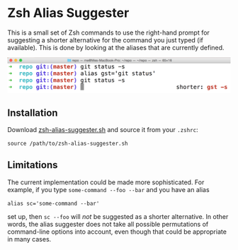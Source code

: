 # Zsh Alias Suggester

This is a small set of Zsh commands to use the right-hand prompt for suggesting a shorter
alternative for the command you just typed (if available). This is done by looking at the aliases
that are currently defined.

![](https://github.com/hilverd/zsh-alias-suggester/blob/master/example.png)

## Installation

Download [zsh-alias-suggester.sh](zsh-alias-suggester.sh) and source it from your `.zshrc`:

```
source /path/to/zsh-alias-suggester.sh
```

## Limitations

The current implementation could be made more sophisticated. For example, if you type `some-command
--foo --bar` and you have an alias

```
alias sc='some-command --bar'
```

set up, then `sc --foo` will *not* be suggested as a shorter alternative. In other words, the alias
suggester does not take all possible permutations of command-line options into account, even though
that could be appropriate in many cases.
